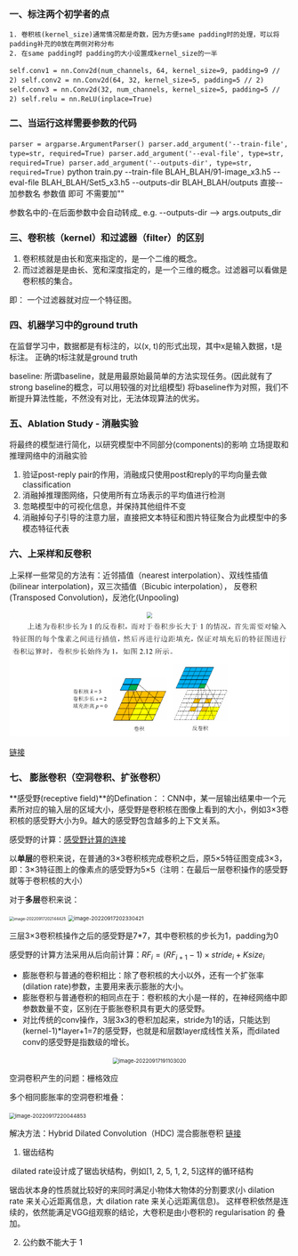 ### 一、标注两个初学者的点

    1. 卷积核(kernel_size)通常情况都是奇数，因为方便same padding时的处理，可以将padding补充的0放在两侧对称分布
    2. 在same padding时 padding的大小设置成kernel_size的一半
`
    self.conv1 = nn.Conv2d(num_channels, 64, kernel_size=9, padding=9 // 2)
    self.conv2 = nn.Conv2d(64, 32, kernel_size=5, padding=5 // 2)
    self.conv3 = nn.Conv2d(32, num_channels, kernel_size=5, padding=5 // 2)
    self.relu = nn.ReLU(inplace=True)
`

### 二、当运行这样需要参数的代码
`
    parser = argparse.ArgumentParser()
    parser.add_argument('--train-file', type=str, required=True)
    parser.add_argument('--eval-file', type=str, required=True)
    parser.add_argument('--outputs-dir', type=str, required=True)
`
python train.py --train-file BLAH_BLAH/91-image_x3.h5 --eval-file BLAH_BLAH/Set5_x3.h5 --outputs-dir BLAH_BLAH/outputs
直接--加参数名 参数值 即可 不需要加""

参数名中的-在后面参数中会自动转成_
e.g.  --outputs-dir -->  args.outputs_dir


### 三、卷积核（kernel）和过滤器（filter）的区别
1. 卷积核就是由长和宽来指定的，是一个二维的概念。
2. 而过滤器是是由长、宽和深度指定的，是一个三维的概念。过滤器可以看做是卷积核的集合。

即： 一个过滤器就对应一个特征图。



### 四、机器学习中的ground truth
在监督学习中，数据都是有标注的，以(x, t)的形式出现，其中x是输入数据，t是标注。 正确的t标注就是ground truth

baseline:
所谓baseline，就是用最原始最简单的方法实现任务。(因此就有了strong baseline的概念，可以用较强的对比组模型)
将baseline作为对照，我们不断提升算法性能，不然没有对比，无法体现算法的优劣。

### 五、Ablation Study - 消融实验
将最终的模型进行简化，以研究模型中不同部分(components)的影响
立场提取和推理网络中的消融实验
1. 验证post-reply pair的作用，消融成只使用post和reply的平均向量去做classification
2. 消融掉推理图网络，只使用所有立场表示的平均值进行检测
3. 忽略模型中的可视化信息，并保持其他组件不变
4. 消融掉句子引导的注意力层，直接把文本特征和图片特征聚合为此模型中的多模态特征代表



### 六、上采样和反卷积
上采样一些常见的方法有：近邻插值（nearest interpolation）、双线性插值(bilinear interpolation)，双三次插值（Bicubic interpolation），
反卷积(Transposed Convolution)，反池化(Unpooling)

<div align=center><img src="pic/img1.png" style="zoom: 67%;"><br>
<img src="pic/img2.png" style="zoom: 67%;"></div>

[链接](https://www.zhihu.com/question/328891283/answer/1604072340)

### 七、 膨胀卷积（空洞卷积、扩张卷积）

**感受野(receptive field)**的Defination：：CNN中，某一层输出结果中一个元素所对应的输入层的区域大小，感受野是卷积核在图像上看到的大小，例如3×3卷积核的感受野大小为9。越大的感受野包含越多的上下文关系。

感受野的计算：[感受野计算的连接](https://blog.csdn.net/program_developer/article/details/80958716)

以**单层**的卷积来说，在普通的3×3卷积核完成卷积之后，原5×5特征图变成3×3，即：3×3特征图上的像素点的感受野为5×5（注明：在最后一层卷积操作的感受野就等于卷积核的大小）

对于**多层**卷积来说：

<img src="H:\files\python_file\project_notes\CV\pic\image-20220917202144425.png" alt="image-20220917202144425" style="zoom: 50%;" />

<img src="H:\files\python_file\project_notes\CV\pic\image-20220917202330421.png" alt="image-20220917202330421" style="zoom: 67%;" />

三层3×3卷积核操作之后的感受野是7*7，其中卷积核的步长为1，padding为0

感受野的计算方法采用从后向前计算：$RF_i=(RF_{i+1}-1)\times stride_i+Ksize_i$



- 膨胀卷积与普通的卷积相比：除了卷积核的大小以外，还有一个扩张率(dilation rate)参数，主要用来表示膨胀的大小。
- 膨胀卷积与普通卷积的相同点在于：卷积核的大小是一样的，在神经网络中即参数数量不变，区别在于膨胀卷积具有更大的感受野。
- 对比传统的conv操作，3层3x3的卷积加起来，stride为1的话，只能达到(kernel-1)*layer+1=7的感受野，也就是和层数layer成线性关系，而dilated conv的感受野是指数级的增长。

<div align=center><img src="H:\files\python_file\project_notes\CV\pic\image-20220917191103020.png" alt="image-20220917191103020" style="zoom: 67%;" /></div>



空洞卷积产生的问题：栅格效应

多个相同膨胀率的空洞卷积堆叠：

<img src="H:\files\python_file\project_notes\CV\pic\image-20220917220044853.png" alt="image-20220917220044853" style="zoom:67%;" />



解决方法：Hybrid Dilated Convolution（HDC) 混合膨胀卷积  [链接](https://www.cnblogs.com/yanshw/p/16128989.html)

1. 锯齿结构

​    dilated rate设计成了锯齿状结构，例如[1, 2, 5, 1, 2, 5]这样的循环结构 

锯齿状本身的性质就比较好的来同时满足小物体大物体的分割要求(小 dilation rate 来关心近距离信息，大 dilation rate 来关心远距离信息)。 这样卷积依然是连续的，依然能满足VGG组观察的结论，大卷积是由小卷积的 regularisation 的 叠加。

2. 公约数不能大于 1
